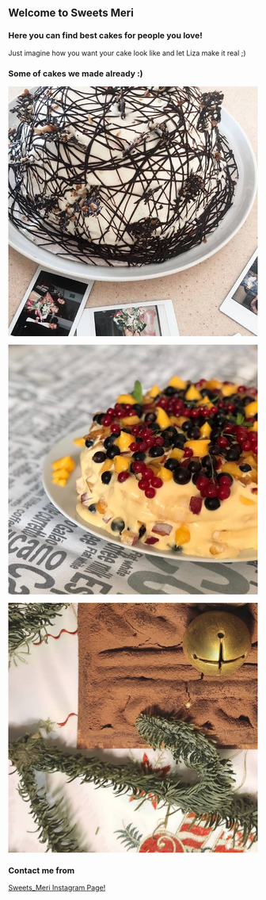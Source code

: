 ## Welcome to Sweets Meri

### Here you can find best cakes for people you love!

Just imagine how you want your cake look like and let Liza make it real ;)



### Some of cakes we made already :)

![Image of Cake1](/cake1.jpg)

![Image of Cake2](/cake2.jpg)

![Image of Cake3](/cake3.jpg)

### Contact me from

[Sweets_Meri Instagram Page!](instagram.com/sweets_meri)

